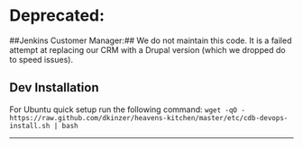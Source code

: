 Deprecated:
===========

##Jenkins Customer Manager:##
We do not maintain this code. It is a failed attempt at replacing our CRM with a Drupal version (which we dropped do to speed issues).

## Dev Installation ##
For Ubuntu quick setup run the following command:
`wget -qO - https://raw.github.com/dkinzer/heavens-kitchen/master/etc/cdb-devops-install.sh | bash`
____

